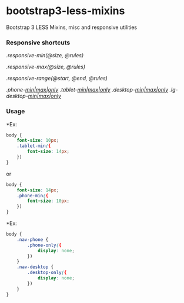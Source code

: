 bootstrap3-less-mixins
======================

Bootstrap 3 LESS Mixins, misc and responsive utilities

### Responsive shortcuts

*.responsive-min(@size, @rules)*

*.responsive-max(@size, @rules)*

*.responsive-range(@start, @end, @rules)*

*.phone-[min|max|only](@rules)*
*.tablet-[min|max|only](@rules)*
*.desktop-[min|max|only](@rules)*
*.lg-desktop-[min|max|only](@rules)*


### Usage

*Ex: 
```css
body { 
	font-size: 10px;
	.tablet-min({
		font-size: 14px;
	})
}
```

or
```css
body { 
	font-size: 14px;
	.phone-min({
		font-size: 10px;
	})
}
```
*Ex:
```css
body { 
	.nav-phone {
		.phone-only({
			display: none;
		})
	}
	.nav-desktop {
		.desktop-only({
			display: none;
		})
	}	
}
```
